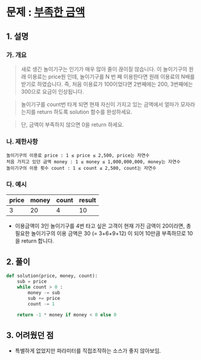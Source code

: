 # 문제 : [부족한 금액](https://programmers.co.kr/learn/courses/30/lessons/82612)

## 1. 설명

  ### 가. 개요
  > 새로 생긴 놀이기구는 인기가 매우 많아 줄이 끊이질 않습니다. 이 놀이기구의 원래 이용료는 price원 인데, 놀이기구를 N 번 째 이용한다면 원래 이용료의 N배를 받기로 하였습니다. 즉, 처음 이용료가 100이었다면 2번째에는 200, 3번째에는 300으로 요금이 인상됩니다.

  > 놀이기구를 count번 타게 되면 현재 자신이 가지고 있는 금액에서 얼마가 모자라는지를 return 하도록 solution 함수를 완성하세요.

  > 단, 금액이 부족하지 않으면 0을 return 하세요.

  ### 나. 제한사항
  ```
  놀이기구의 이용료 price : 1 ≤ price ≤ 2,500, price는 자연수
  처음 가지고 있던 금액 money : 1 ≤ money ≤ 1,000,000,000, money는 자연수
  놀이기구의 이용 횟수 count : 1 ≤ count ≤ 2,500, count는 자연수
  ```

  ### 다. 예시
  |price	|money|	count|	result|
  |----|---|---|---|
  |3	|20	|4	|10|

  - 이용금액이 3인 놀이기구를 4번 타고 싶은 고객이 현재 가진 금액이 20이라면, 총 필요한 놀이기구의 이용 금액은 30 (= 3+6+9+12) 이 되어 10만큼 부족하므로 10을 return 합니다.


## 2. 풀이

```python
def solution(price, money, count): 
    sub = price
    while count > 0 :
        money -= sub
        sub += price
        count -= 1
        
    return -1 * money if money < 0 else 0
```

## 3. 어려웠던 점
- 특별하게 없었지만 파라미터를 직접조작하는 소스가 좋지 않아보임.
